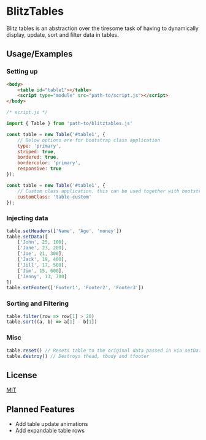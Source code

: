 
# BlitzTables

Blitz tables is an abstraction over the tiresome task of having to dynamically display, update, sort and filter data in tables.




## Usage/Examples
### Setting up
```html
<body>
    <table id="table1"></table>
    <script type="module" src="path-to/script.js"></script>
</body>
```

```javascript
/* script.js */

import { Table } from 'path-to/blitztables.js'

const table = new Table('#table1', {
    // Below options are for bootstrap class application
    type: 'primary',
    striped: true,
    bordered: true,
    bordercolor: 'primary',
    responsive: true
});

const table = new Table('#table1', {
    // Custom class application. this can be used together with bootstrap options as well where customClasses will overwrite bootstrap
    customClass: 'table-custom'
});
```

### Injecting data
```javascript
table.setHeaders(['Name', 'Age', 'money'])
table.setData([
    ['John', 25, 100],
    ['Jane', 23, 200],
    ['Joe', 21, 300],
    ['Jack', 19, 400],
    ['Jill', 17, 500],
    ['Jim', 15, 600],
    ['Jenny', 13, 700]
])
table.setFooter(['Footer1', 'Footer2', 'Footer3'])
```

### Sorting and Filtering
```javascript
table.filter(row => row[1] > 20)
table.sort((a, b) => a[1] - b[1])
```

### Misc
```javascript
table.reset() // Resets table to the original data passed in via setData()
table.destroy() // Destroys thead, tbody and tfooter 
```


## License

[MIT](https://choosealicense.com/licenses/mit/)


## Planned Features

- Add table update animations
- Add expandable table rows

